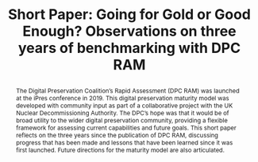 ---
abstract: The Digital Preservation Coalition’s Rapid Assessment (DPC RAM) was launched
  at the iPres conference in 2019. This digital preservation maturity model was developed
  with community input as part of a collaborative project with the UK Nuclear Decommissioning
  Authority. The DPC’s hope was that it would be of broad utility to the wider digital
  preservation community, providing a flexible framework for assessing current capabilities
  and future goals. This short paper reflects on the three years since the publication
  of DPC RAM, discussing progress that has been made and lessons that have been learned
  since it was first launched. Future directions for the maturity model are also articulated.
creators:
- Mitcham, Jenny
date: null
document_url: https://az659834.vo.msecnd.net/eventsairwesteuprod/production-inconference-public/56961607c6a74cb697a2b0bba7a47837
grand_parent: iPRES
institutions:
- Digital Preservation Coalition
keywords:
- maturity modeling
- assessment
- benchmarking
- community
landing_page_url: null
language: eng
layout: publication
license: CC-BY 4.0 International
notes_url: null
parent: iPRES 2022
publication_type: short paper
size: null
slides_url: null
source_name: iPRES
stream_url: null
title: "Short Paper: Going for Gold or Good Enough?\r\nObservations on three years
  of benchmarking with DPC RAM\r\n"
year: 2022
---